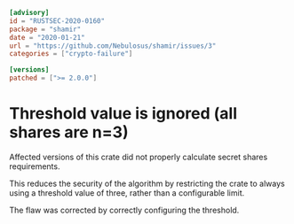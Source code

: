 ```toml
[advisory]
id = "RUSTSEC-2020-0160"
package = "shamir"
date = "2020-01-21"
url = "https://github.com/Nebulosus/shamir/issues/3"
categories = ["crypto-failure"]

[versions]
patched = [">= 2.0.0"]
```

# Threshold value is ignored (all shares are n=3)

Affected versions of this crate did not properly calculate secret shares requirements.

This reduces the security of the algorithm by restricting the crate to always
using a threshold value of three, rather than a configurable limit.

The flaw was corrected by correctly configuring the threshold.

